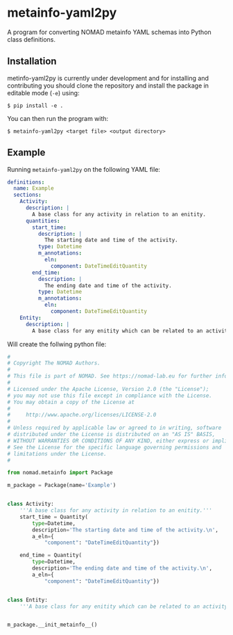 # metainfo-yaml2py
A program for converting NOMAD metainfo YAML schemas into Python class definitions.

## Installation
metinfo-yaml2py is currently under development and for installing and contributing you should clone the repository and install the package in editable mode (`-e`) using:
```
$ pip install -e .
```
You can then run the program with:
```
$ metainfo-yaml2py <target file> <output directory>
```

## Example
Running `metainfo-yaml2py` on the following YAML file:
```yaml
definitions:
  name: Example
  sections:
    Activity:
      description: |
        A base class for any activity in relation to an enitity.
      quantities:
        start_time:
          description: |
            The starting date and time of the activity.
          type: Datetime
          m_annotations:
            eln:
              component: DateTimeEditQuantity
        end_time:
          description: |
            The ending date and time of the activity.
          type: Datetime
          m_annotations:
            eln:
              component: DateTimeEditQuantity
    Entity:
      description: |
        A base class for any enitity which can be related to an activity.
```

Will create the follwing python file:
```python
#
# Copyright The NOMAD Authors.
#
# This file is part of NOMAD. See https://nomad-lab.eu for further info.
#
# Licensed under the Apache License, Version 2.0 (the "License");
# you may not use this file except in compliance with the License.
# You may obtain a copy of the License at
#
#     http://www.apache.org/licenses/LICENSE-2.0
#
# Unless required by applicable law or agreed to in writing, software
# distributed under the License is distributed on an "AS IS" BASIS,
# WITHOUT WARRANTIES OR CONDITIONS OF ANY KIND, either express or implied.
# See the License for the specific language governing permissions and
# limitations under the License.
#

from nomad.metainfo import Package

m_package = Package(name='Example')


class Activity:
    '''A base class for any activity in relation to an enitity.'''
    start_time = Quantity(
        type=Datetime,
        description='The starting date and time of the activity.\n',
        a_eln={
            "component": "DateTimeEditQuantity"})

    end_time = Quantity(
        type=Datetime,
        description='The ending date and time of the activity.\n',
        a_eln={
            "component": "DateTimeEditQuantity"})


class Entity:
    '''A base class for any enitity which can be related to an activity.'''


m_package.__init_metainfo__()
```
